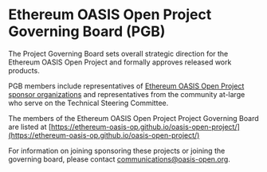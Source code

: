 
# Ethereum OASIS Open Project Governing Board (PGB)

The Project Governing Board sets overall strategic direction for the Ethereum OASIS Open Project and formally approves released work products.

PGB members include representatives of [Ethereum OASIS Open Project sponsor organizations](https://github.com/eea-oasis/managed-open-project/blob/main/SPONSORS.md) and representatives from the community at-large who serve on the Technical Steering Committee.

The members of the Ethereum OASIS Open Project Project Governing Board are listed at [https://ethereum-oasis-op.github.io/oasis-open-project/](https://ethereum-oasis-op.github.io/oasis-open-project/)

For information on joining sponsoring these projects or joining the governing board, please contact [communications@oasis-open.org](mailto:communications@oasis-open.org).

